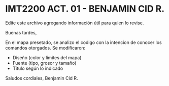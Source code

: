 # IMT2200 ACT. 01 - BENJAMIN CID R.
Edite este archivo agregando información útil para quien lo revise.

Buenas tardes,

En el mapa presetado, se analizo el codigo con la intencion de conocer los comandos otorgados. Se modificaron: 
- Diseño (color y limites del mapa)
- Fuente (tipo, grosor y tamaño)
- Titulo según lo indicado

Saludos cordiales,
Benjamin Cid R.